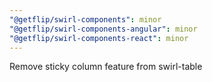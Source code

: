 ```yaml
---
"@getflip/swirl-components": minor
"@getflip/swirl-components-angular": minor
"@getflip/swirl-components-react": minor
---
```


Remove sticky column feature from swirl-table
